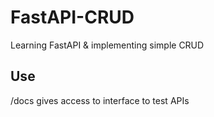 # FastAPI-CRUD
Learning FastAPI &amp; implementing simple CRUD


## Use

/docs gives access to interface to test APIs
